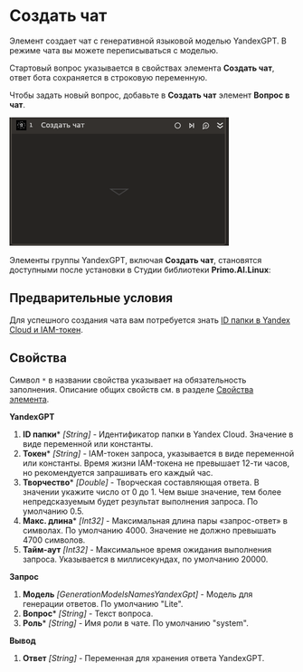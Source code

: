 ﻿# Создать чат

Элемент создает чат с генеративной языковой моделью YandexGPT. В режиме чата вы можете переписываться с моделью.

Стартовый вопрос указывается в свойствах элемента **Создать чат**, ответ бота сохраняется в строковую переменную.

Чтобы задать новый вопрос, добавьте в **Создать чат** элемент **Вопрос в чат**.

![](../../../../resources/activities/extra/ai/yandexgpt/chat-base.png)

Элементы группы YandexGPT, включая **Создать чат**, становятся доступными после установки в Студии библиотеки **Primo.AI.Linux**:

## Предварительные условия

Для успешного создания чата вам потребуется знать [ID папки в Yandex Cloud и IAM-токен](https://docs.primo-rpa.ru/primo-rpa/primo-studio/settings/ai#yandexgpt).

## Свойства
Символ `*` в названии свойства указывает на обязательность заполнения. Описание общих свойств см. в разделе [Свойства элемента](https://docs.primo-rpa.ru/primo-rpa/primo-studio/process/elements#svoistva-elementa).

**YandexGPT** 
1. **ID папки*** *[String]* - Идентификатор папки в Yandex Cloud. Значение в виде переменной или константы. 
1. **Токен*** *[String]* - IAM-токен запроса, указывается в виде переменной или константы. Время жизни IAM-токена не превышает 12-ти часов, но рекомендуется запрашивать его каждый час.
1. **Творчество*** *[Double]* - Творческая составляющая ответа. В значении укажите число от 0 до 1. Чем выше значение, тем более непредсказуемым будет результат выполнения запроса. По умолчанию 0.5.
1. **Макс. длина*** *[Int32]* - Максимальная длина пары «запрос-ответ» в символах. По умолчанию 4000. Значение не должно превышать 4700 символов.
1. **Тайм-аут** *[Int32]* - Максимальное время ожидания выполнения запроса. Указывается в миллисекундах, по умолчанию 20000.

**Запрос**
1. **Модель** *[GenerationModelsNamesYandexGpt]* - Модель для генерации ответов. По умолчанию "Lite".
1. **Вопрос*** *[String]* - Текст вопроса.
1. **Роль*** *[String]* - Имя роли в чате. По умолчанию "system".

**Вывод**
1. **Ответ** *[String]* - Переменная для хранения ответа YandexGPT.
